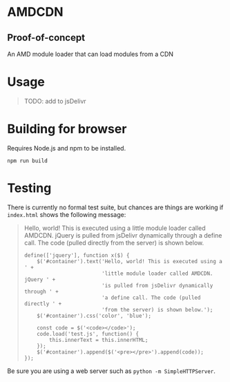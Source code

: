 # AMDCDN
## Proof-of-concept

An AMD module loader that can load modules from a CDN

# Usage

> TODO: add to jsDelivr

# Building for browser

Requires Node.js and npm to be installed.

    npm run build

# Testing

There is currently no formal test suite, but chances are things are working if
`index.html` shows the following message:

> Hello, world! This is executed using a little module loader called AMDCDN. jQuery is pulled from jsDelivr dynamically through a define call. The code (pulled directly from the server) is shown below.
> 
>     define(['jquery'], function x($) {
>         $('#container').text('Hello, world! This is executed using a ' +
>                              'little module loader called AMDCDN. jQuery ' +
>                              'is pulled from jsDelivr dynamically through ' +
>                              'a define call. The code (pulled directly ' +
>                              'from the server) is shown below.');
>         $('#container').css('color', 'blue');
>     
>         const code = $('<code></code>');
>         code.load('test.js', function() {
>             this.innerText = this.innerHTML;
>         });
>         $('#container').append($('<pre></pre>').append(code));
>     });

Be sure you are using a web server such as `python -m SimpleHTTPServer`.